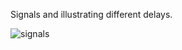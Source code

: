 Signals and illustrating different delays.

![signals](https://raw.githubusercontent.com/kazooiebombchu/vhdl-examples/master/delays/signals.png)
